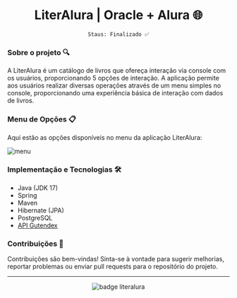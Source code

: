 <div align="center">
 
# LiterAlura | Oracle + Alura 🌐

`Staus: Finalizado ✅`

</div>

### Sobre o projeto 🔍

A LiterAlura é um catálogo de livros que ofereça interação via console com os usuários, proporcionando 5 opções de interação. A aplicação permite aos usuários realizar diversas operações através de um menu simples no console, proporcionando uma experiência básica de interação com dados de livros.

### Menu de Opções 📋

Aqui estão as opções disponíveis no menu da aplicação LiterAlura:

![menu](https://github.com/Elociny/Elociny/assets/90219522/ca27e535-cc7f-4500-834d-cc6c32e21212)

### Implementação e Tecnologias 🛠️

- Java (JDK 17)
- Spring
- Maven
- Hibernate (JPA)
- PostgreSQL
- [API Gutendex](https://gutendex.com)

### Contribuições 🤝

Contribuições são bem-vindas! Sinta-se à vontade para sugerir melhorias, reportar problemas ou enviar pull requests para o repositório do projeto.

---

<div align="center">
 
 ![badge literalura](https://github.com/Elociny/Elociny/assets/90219522/1608cbb7-87da-4630-8e69-082e9e4c2488)

</div>
